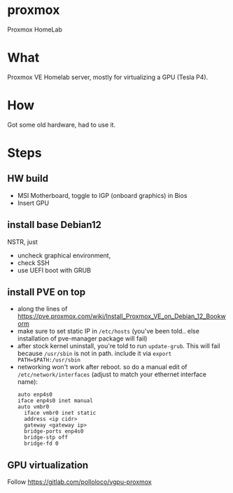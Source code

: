 # proxmox
Proxmox HomeLab

# What
Proxmox VE Homelab server, mostly for virtualizing a GPU (Tesla P4).

# How
Got some old hardware, had to use it. 

# Steps
## HW build
- MSI Motherboard, toggle to IGP (onboard graphics) in Bios
- Insert GPU
  
## install base Debian12
NSTR, just
- uncheck graphical environment,
- check SSH
- use UEFI boot with GRUB

## install PVE on top
- along the lines of https://pve.proxmox.com/wiki/Install_Proxmox_VE_on_Debian_12_Bookworm
- make sure to set static IP in `/etc/hosts` (you've been told.. else installation of pve-manager package will fail)
- after stock kernel uninstall, you're told to run `update-grub`. This will fail because `/usr/sbin` is not in path. include it via ```export PATH=$PATH:/usr/sbin```
- networking won't work after reboot. so do a manual edit of `/etc/network/interfaces` (adjust to match your ethernet interface name):
  ```
  auto enp4s0
  iface enp4s0 inet manual
  auto vmbr0
    iface vmbr0 inet static
    address <ip cidr>
    gateway <gateway ip>
    bridge-ports enp4s0
    bridge-stp off
    bridge-fd 0
  ```

## GPU virtualization
Follow https://gitlab.com/polloloco/vgpu-proxmox


